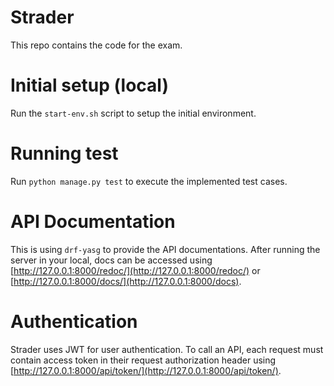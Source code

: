 # Strader
This repo contains the code for the exam.


# Initial setup (local)
Run the `start-env.sh` script to setup the initial environment.


# Running test
Run `python manage.py test` to execute the implemented test cases.


# API Documentation
This is using `drf-yasg` to provide the API documentations. After running the server in your local,
docs can be accessed using [http://127.0.0.1:8000/redoc/](http://127.0.0.1:8000/redoc/) or [http://127.0.0.1:8000/docs/](http://127.0.0.1:8000/docs).


# Authentication
Strader uses JWT for user authentication. To call an API, each request must contain
access token in their request authorization header using [http://127.0.0.1:8000/api/token/](http://127.0.0.1:8000/api/token/).
